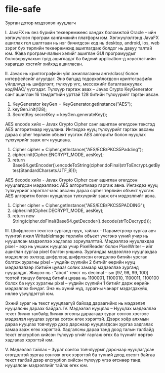 # file-safe
Зурган дотор мэдээлэл нууцлагч

I.	JavaFX нь янз бүрийн төхөөрөмжөөс хандах боломжтой Oracle – ийн хөгжүүлсэн програм хангамжийн платформ юм. Хөгжүүлэлтэнд JavaFX ашиглах гол шалтгаан нь нэг бичигдсэн код нь desktop, android, ios, web зэрэг бүх төрлийн төхөөрөмжид ашиглагдаж болдог нь давуу талтай юм. Жава програмчлалын хэлийг ашиглан GUI програмуудыг боловсруулахын тулд ашигладаг ба бидний application-д хэрэглэгчийн харагдах хэсгийг хийхэд ашигласан.

II.	Javax нь криптографийн үйл ажиллагааны анги/class/ болон интерфейсийг агуулдаг. Энэ багцад тодорхойлогдсон криптографийн үйлдлүүд нь шифрлэлт, түлхүүр үгс, мессежийг баталгаажуулах код/MAC/ үүсгэдэг.
Түлхүүр гаргаж авах – Javax Crypto KeyGenerator санг ашиглан 16 тэмдэгтийн урттай 128 битийн түлхүүрийг гарган авсан.
1.	KeyGenerator keyGen = KeyGenerator.getInstance("AES");  
2.	keyGen.init(128);  
3.	SecretKey secretKey = keyGen.generateKey();  

AES encode хийх – Javax Crypto Cipher санг ашиглан өгөгдсөн текстэд AES алгоритмаар нууцлана. Ингэхдээ нууц түлхүүрийг гаргаж авсаны дараа cipher төрлийн объект үүсгэж AES алгоритм болон нууцлах түлхүүрийг зааж өгч нууцлана.
1.	Cipher cipher = Cipher.getInstance("AES/ECB/PKCS5Padding");  
2.	cipher.init(Cipher.ENCRYPT_MODE, aesKey);  
3.	return Base64.getEncoder().encodeToString(cipher.doFinal(strToEncrypt.getBytes(StandardCharsets.UTF_8)));        

AES decode хийх - Javax Crypto Cipher санг ашиглан өгөгдсөн нууцлагдсан мэдээллээс AES алгоритмаар гаргаж авна. Ингэхдээ нууц түлхүүрийг хэрэглэгчээс авсаны дараа cipher төрлийн объект үүсгэж AES алгоритм болон нууцалсан түлхүүрийг зааж өгч мэдээллийг авна.
1.	Cipher cipher = Cipher.getInstance("AES/ECB/PKCS5PADDING");  
2.	cipher.init(Cipher.DECRYPT_MODE, aesKey);  
3.	return new String(cipher.doFinal(Base64.getDecoder().decode(strToDecrypt)));  

III.	Шифрлэсэн текстээ зурганд нуух, тайлах - Параметрээр зургаа авч түүнтэй ижил WritableImage төрлийн объект үүсгэнэ үүний учир нь нууцалсан мэдээллээ хадгалах зориулалттай. Мэдээллээ нууцлахдаа pixel – ээр нь уншиж нууцлах учир PixelReader болон PixelWriter – ийг ашиглан зургаа pixel болгон уншина. Зургандаа мэдээллээ нууцлахдаа мэдээллээ эхлээд шифрлээд шифрлэсэн өгөгдөлөө битийн урсгал болгож зурагны pixel – үүдийн сүүлийн 2 битийг өөрийн нууц мэдээлэлээр /битийн цуваа/ солих замаар мэдээллээ зурганд нууцалдаг. Жишээ нь : “abcd” текст нь decimal – ын [97, 98, 99, 100] тоотой тэнцүү бөгөөд битийн цуваа нь 1100001, 1100010, 1100011, 1100100 болох ба нуух зурагны pixel – үүдийн сүүлийн 1 битийг дарж өөрийн мэдээллээ бичдэг. Энэ нь хүний нүд, зурагны чанарт мэдэгдэхүйц нөлөө үзүүлдэггүй юм.

Эхний зураг нь текст нууцлаагүй байхад дараагийнх нь мэдээлэл нууцалсны дараах байдал.
IV.	Мэдээлэл нууцлах – Нууцлах мэдээллээ текст бичих талбайд бичиж өгсөны дараагаар зураг сонгох хэсгээс мэдээлэл нууцлах зургаа согож өгөх хэрэгтэй. Дээрх хоёр алхмын дараа нууцлах товчлуур дээр дарснаар нууцлагдсан зургаа хадгалах замаа зааж өгөх хэрэгтэй. Хадгалсны дараа танд доод талын талбайд текст encryption хийсэн түлхүүр үгийг гаргаж өгөх ба түүнийг өөртөө хадгалах хэрэгтэй юм.

V.	Мэдээлэл тайлах – Зураг сонгох товчлуурыг дарснаар нууцлагдсан өгөгдөлтэй зургаа сонгож өгөх хэрэгтэй ба түүний доод хэсэгт байгаа текст талбай дээр encryption хийсэн түлхүүр үгээ өгснөөр танд нууцалсан мэдээллийг тайлж өгөх юм.
